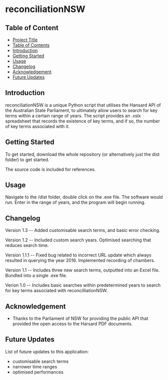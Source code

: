 # reconciliationNSW

## Table of Content
- [Project Title](#project-title)
- [Table of Contents](#table-of-contents)
- [Introduction](#introduction)
- [Getting Started](#getting-started)
- [Usage](#usage)
- [Changelog](#Changelog)
- [Acknowledgement](#acknowledgement)
- [Future Updates](#future-updates)

## Introduction
reconciliationNSW is a unique Python script that utilises the Hansard API of the Australian State Parliament, to ultimately allow users to search for key terms within a certain 
range of years. The script provides an .xslx spreadsheet that records the existence of key terms, and if so, the number of key terms associated with it.

## Getting Started
To get started, download the whole repository (or alternatively just the dist folder) to get started. 

The source code is included for references. 

## Usage
Navigate to the /dist folder, double click on the .exe file. The software would run. Enter in the range of years, and the program will begin running. 

## Changelog
Version 1.3 -- Added customisable search terms, and basic error checking. 

Version 1.2 -- Included custom search years. Optimised searching that reduces search time. 

Version 1.1.1 -- Fixed bug related to incorrect URL update which always resulted in querying the year 2016. Implemented recording of chambers. 

Version 1.1 -- Includes three new search terms, outputted into an Excel file. Bundled into a single .exe file. 

Verion 1.0 -- Includes basic searches within predetermined years to search for key terms associated with reconcilliationNSW.
## Acknowledgement
- Thanks to the Parliament of NSW for providing the public API that provided the open access to the Harsard PDF documents.

## Future Updates
List of future updates to this application:
- customisable search terms
- narrower time ranges
- optimised performances
